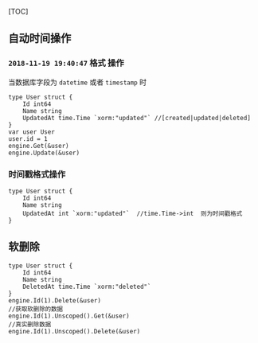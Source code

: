 [TOC]

## 自动时间操作

### `2018-11-19 19:40:47` 格式 操作
当数据库字段为 `datetime` 或者 `timestamp` 时
```
type User struct {
    Id int64
    Name string
    UpdatedAt time.Time `xorm:"updated"` //[created|updated|deleted]
}
var user User
user.id = 1
engine.Get(&user)
engine.Update(&user)
```
### 时间戳格式操作
```
type User struct {
    Id int64
    Name string
    UpdatedAt int `xorm:"updated"`  //time.Time->int  则为时间戳格式
}
```
## 软删除
```
type User struct {
    Id int64
    Name string
    DeletedAt time.Time `xorm:"deleted"`
}
engine.Id(1).Delete(&user)
//获取软删除的数据
engine.Id(1).Unscoped().Get(&user)
//真实删除数据
engine.Id(1).Unscoped().Delete(&user)

```